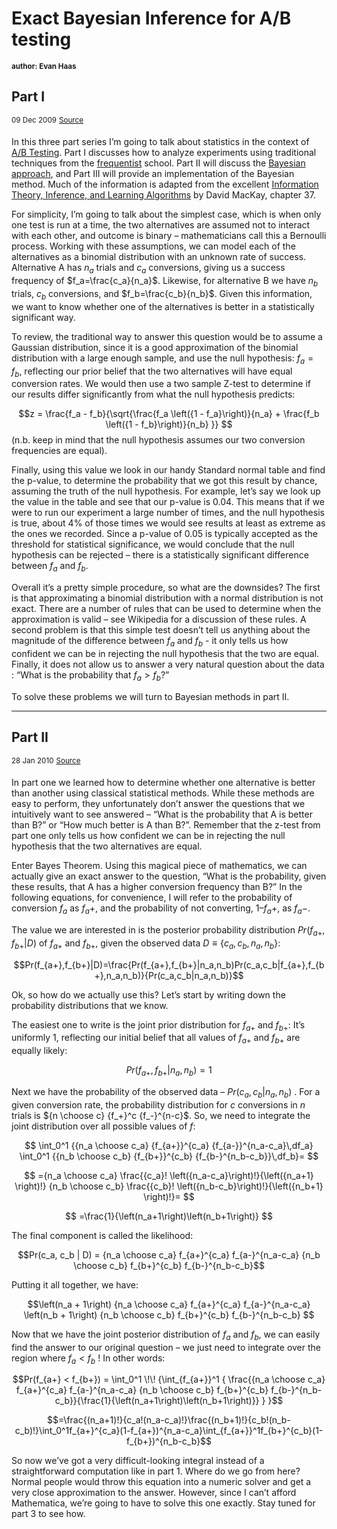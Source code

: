# Exact Bayesian Inference for A/B testing
<sup>**author: Evan Haas**</sup>

## Part I
<sup>09 Dec 2009</sup>
<sup>[Source](https://web.archive.org/web/20100929074846/http://sirevanhaas.com/?p=30)</sup>

In this three part series I’m going to talk about statistics in the context of [A/B Testing](http://en.wikipedia.org/wiki/A/B_Testing). Part I discusses how to analyze experiments using traditional techniques from the [frequentist](http://en.wikipedia.org/wiki/Frequentist) school. Part II will discuss the [Bayesian approach](http://en.wikipedia.org/wiki/Bayesian_probability), and Part III will provide an implementation of the Bayesian method. Much of the information is adapted from the excellent [Information Theory, Inference, and Learning Algorithms](http://www.inference.phy.cam.ac.uk/mackay/itila/) by David MacKay, chapter 37.

For simplicity, I’m going to talk about the simplest case, which is when only one test is run at a time, the two alternatives are assumed not to interact with each other, and outcome is binary – mathematicians call this a Bernoulli process. Working with these assumptions, we can model each of the alternatives as a binomial distribution with an unknown rate of success. Alternative A has $n_a$ trials and $c_a$ conversions, giving us a success frequency of $f_a=\frac{c_a}{n_a}$. Likewise, for alternative B we have $n_b$ trials, $c_b$ conversions, and $f_b=\frac{c_b}{n_b}$. Given this information, we want to know whether one of the alternatives is better in a statistically significant way.

To review, the traditional way to answer this question would be to assume a Gaussian distribution, since it is a good approximation of the binomial distribution with a large enough sample, and use the null hypothesis: $f_a=f_b$, reflecting our prior belief that the two alternatives will have equal conversion rates. We would then use a two sample Z-test to determine if our results differ significantly from what the null hypothesis predicts:

$$z = \frac{f_a - f_b}{\sqrt{\frac{f_a \left({1 - f_a}\right)}{n_a} + \frac{f_b \left({1 - f_b}\right)}{n_b} }} $$
(n.b. keep in mind that the null hypothesis assumes our two conversion frequencies are equal).

Finally, using this value we look in our handy Standard normal table and find the p-value, to determine the probability that we got this result by chance, assuming the truth of the null hypothesis. For example, let’s say we look up the value in the table and see that our p-value is 0.04. This means that if we were to run our experiment a large number of times, and the null hypothesis is true, about 4% of those times we would see results at least as extreme as the ones we recorded. Since a p-value of 0.05 is typically accepted as the threshold for statistical significance, we would conclude that the null hypothesis can be rejected – there is a statistically significant difference between $f_a$ and $f_b$.

Overall it’s a pretty simple procedure, so what are the downsides? The first is that approximating a binomial distribution with a normal distribution is not exact. There are a number of rules that can be used to determine when the approximation is valid – see Wikipedia for a discussion of these rules. A second problem is that this simple test doesn’t tell us anything about the magnitude of the difference between $f_a$ and $f_b$ - it only tells us how confident we can be in rejecting the null hypothesis that the two are equal. Finally, it does not allow us to answer a very natural question about the data :
“What is the probability that $f_a > f_b$?”

To solve these problems we will turn to Bayesian methods in part II.

___

## Part II

<sup>28 Jan 2010</sup>
<sup>[Source](https://web.archive.org/web/20100929074856/http://sirevanhaas.com/?p=64)</sup>

In part one we learned how to determine whether one alternative is better than another using classical statistical methods. While these methods are easy to perform, they unfortunately don’t answer the questions that we intuitively want to see answered – “What is the probability that A is better than B?” or “How much better is A than B?”. Remember that the z-test from part one only tells us how confident we can be in rejecting the null hypothesis that the two alternatives are equal.

Enter Bayes Theorem. Using this magical piece of mathematics, we can actually give an exact answer to the question, “What is the probability, given these results, that A has a higher conversion frequency than B?” In the following equations, for convenience, I will refer to the probability of conversion $f_a$ as $f_a+$, and the probability of not converting, $1–f_a+$, as $f_a−$.

The value we are interested in is the posterior probability distribution $Pr(f_{a+},f_{b+}|D)$ of $f_{a+}$ and $f_{b+}$, given the observed data $D \equiv \{c_a,c_b,n_a,n_b\}$:

$$Pr(f_{a+},f_{b+}|D)=\frac{Pr(f_{a+},f_{b+}|n_a,n_b)Pr(c_a,c_b|f_{a+},f_{b+},n_a,n_b)}{Pr(c_a,c_b|n_a,n_b)}$$

Ok, so how do we actually use this? Let’s start by writing down the probability distributions that we know.

The easiest one to write is the joint prior distribution for $f_{a+}$ and $f_{b+}$: It’s uniformly 1, reflecting our initial belief that all values of $f_{a+}$ and $f_{b+}$ are equally likely:

$$Pr(f_{a+},f_{b+}|n_a,n_b)=1$$

Next we have the probability of the observed data – $Pr(c_a,c_b|n_a,n_b)$ . For a given conversion rate, the probability distribution for $c$ conversions in $n$ trials is ${n \choose c} {f_+}^c {f_-}^{n-c}$. So, we need to integrate the joint distribution over all possible values of $f$:

$$ \int_0^1 {{n_a \choose c_a} {f_{a+}}^{c_a} {f_{a-}}^{n_a-c_a}\,df_a} \int_0^1 {{n_b \choose c_b} {f_{b+}}^{c_b} {f_{b-}^{n_b-c_b}}\,df_b}= $$

$$ ={n_a \choose c_a} \frac{{c_a}! \left({n_a-c_a}\right)!}{\left({n_a+1} \right)!} {n_b \choose c_b} \frac{{c_b}! \left({n_b-c_b}\right)!}{\left({n_b+1} \right)!}= $$

$$ =\frac{1}{\left(n_a+1\right)\left(n_b+1\right)} $$

The final component is called the likelihood:

$$Pr(c_a, c_b | D) = {n_a \choose c_a} f_{a+}^{c_a} f_{a-}^{n_a-c_a} {n_b \choose c_b} f_{b+}^{c_b} f_{b-}^{n_b-c_b}$$

Putting it all together, we have:

$$\left(n_a + 1\right) {n_a \choose c_a} f_{a+}^{c_a} f_{a-}^{n_a-c_a} \left(n_b + 1\right) {n_b \choose c_b} f_{b+}^{c_b} f_{b-}^{n_b-c_b}
$$

Now that we have the joint posterior distribution of $f_a$ and $f_b$, we can easily find the answer to our original question – we just need to integrate over the region where $f_a<f_b$ ! In other words:

$$Pr(f_{a+} < f_{b+}) = \int_0^1 \!\! {\int_{f_{a+}}^1 { \frac{{n_a \choose c_a} f_{a+}^{c_a} f_{a-}^{n_a-c_a} {n_b \choose c_b} f_{b+}^{c_b} f_{b-}^{n_b-c_b}}{\frac{1}{\left(n_a+1\right)\left(n_b+1\right)}} } }$$

$$=\frac{(n_a+1)!}{c_a!(n_a-c_a)!}\frac{(n_b+1)!}{c_b!(n_b-c_b)!}\int_0^1f_{a+}^{c_a}(1-f_{a+})^{n_a-c_a}\int_{f_{a+}}^1f_{b+}^{c_b}(1-f_{b+})^{n_b-c_b}$$

So now we’ve got a very difficult-looking integral instead of a straightforward computation like in part 1. Where do we go from here? Normal people would throw this equation into a numeric solver and get a very close approximation to the answer. However, since I can’t afford Mathematica, we’re going to have to solve this one exactly. Stay tuned for part 3 to see how.
